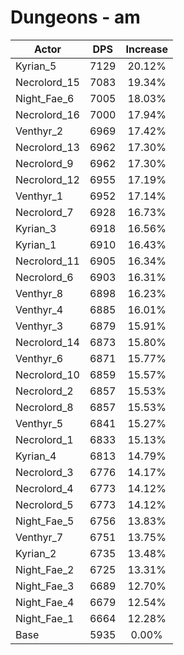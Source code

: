 # Dungeons - am
| Actor | DPS | Increase |
|---|:---:|:---:|
|Kyrian_5|7129|20.12%|
|Necrolord_15|7083|19.34%|
|Night_Fae_6|7005|18.03%|
|Necrolord_16|7000|17.94%|
|Venthyr_2|6969|17.42%|
|Necrolord_13|6962|17.30%|
|Necrolord_9|6962|17.30%|
|Necrolord_12|6955|17.19%|
|Venthyr_1|6952|17.14%|
|Necrolord_7|6928|16.73%|
|Kyrian_3|6918|16.56%|
|Kyrian_1|6910|16.43%|
|Necrolord_11|6905|16.34%|
|Necrolord_6|6903|16.31%|
|Venthyr_8|6898|16.23%|
|Venthyr_4|6885|16.01%|
|Venthyr_3|6879|15.91%|
|Necrolord_14|6873|15.80%|
|Venthyr_6|6871|15.77%|
|Necrolord_10|6859|15.57%|
|Necrolord_2|6857|15.53%|
|Necrolord_8|6857|15.53%|
|Venthyr_5|6841|15.27%|
|Necrolord_1|6833|15.13%|
|Kyrian_4|6813|14.79%|
|Necrolord_3|6776|14.17%|
|Necrolord_4|6773|14.12%|
|Necrolord_5|6773|14.12%|
|Night_Fae_5|6756|13.83%|
|Venthyr_7|6751|13.75%|
|Kyrian_2|6735|13.48%|
|Night_Fae_2|6725|13.31%|
|Night_Fae_3|6689|12.70%|
|Night_Fae_4|6679|12.54%|
|Night_Fae_1|6664|12.28%|
|Base|5935|0.00%|
